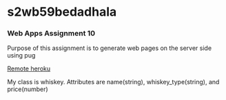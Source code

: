# s2wb59bedadhala

### Web Apps Assignment 10 <br>
Purpose of this assignment is to generate web pages on the server side using pug

[Remote heroku](https://s2wb59bedadhala.herokuapp.com/)

My class is whiskey. Attributes are name(string), whiskey_type(string), and price(number)